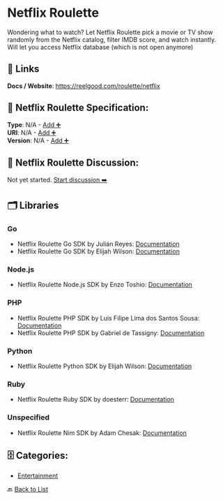 # Netflix Roulette

Wondering what to watch? Let Netflix Roulette pick a movie or TV show randomly from the Netflix catalog, filter IMDB score, and watch instantly. Will let you access Netflix database (which is not open anymore)

##  🔗 Links
**Docs / Website**: https://reelgood.com/roulette/netflix

## 🧬 Netflix Roulette Specification:
**Type**: N/A - [Add ➕](https://github.com/apis-list/apis-list/edit/main/apis/netflix-roulette/netflix-roulette.yaml)  
**URI**: N/A - [Add ➕](https://github.com/apis-list/apis-list/edit/main/apis/netflix-roulette/netflix-roulette.yaml)  
**Version**: N/A - [Add ➕](https://github.com/apis-list/apis-list/edit/main/apis/netflix-roulette/netflix-roulette.yaml)

## 💬 Netflix Roulette Discussion:
Not yet started. [Start discussion ➡️](https://github.com/apis-list/apis-list/discussions/new)

## 🗂️ Libraries
### Go
- Netflix Roulette Go SDK by Julián Reyes: [Documentation](https://github.com/jreyeshdez/goroulette)
- Netflix Roulette Go SDK by Elijah Wilson: [Documentation](https://github.com/tizz98/go-netflix-roulette)
### Node.js
- Netflix Roulette Node.js SDK by Enzo Toshio: [Documentation](https://github.com/enzotoshio/netflixSearch)
### PHP
- Netflix Roulette PHP SDK by Luis Filipe Lima dos Santos Sousa: [Documentation](https://github.com/lionphilips/netflix-client)
- Netflix Roulette PHP SDK by Gabriel de Tassigny: [Documentation](https://github.com/gabriel-detassigny/netflix-roulette)
### Python
- Netflix Roulette Python SDK by Elijah Wilson: [Documentation](https://github.com/tizz98/netflix_roulette)
### Ruby
- Netflix Roulette Ruby SDK by doesterr: [Documentation](https://github.com/doesterr/netflix_roulette)
### Unspecified
- Netflix Roulette Nim SDK by Adam Chesak: [Documentation](https://github.com/achesak/nim-netflixroulette)


## 🗄️ Categories:
- [Entertainment](https://github.com/apis-list/apis-list#entertainment-)

🔙  [Back to List](https://github.com/apis-list/apis-list)
